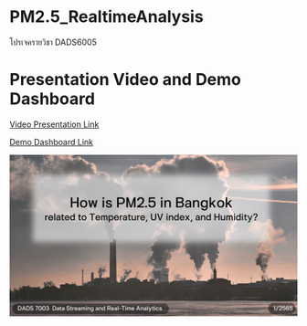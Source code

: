 # PM2.5_RealtimeAnalysis
โปรเจครายวิชา DADS6005 

# Presentation Video and Demo Dashboard
[Video Presentation Link](https://nida365-my.sharepoint.com/:v:/g/personal/pakawut_kam_stu_nida_ac_th/EST3su7bDjRAkkmALvyTpnoBAc9IRTClp2M4fauCUPmqRA)

[Demo Dashboard Link](https://nida365-my.sharepoint.com/:v:/g/personal/supisara_poo_stu_nida_ac_th/EYPwmkBUhURNoLwRMKCgZpoB1ShB637fT-ovC75-MdbP1w?e=Tq3goN)

<img src="https://github.com/TheeranatSri/PM2.5_RealtimeAnalysis/blob/main/images/1.png" style="width:800px;"/>
